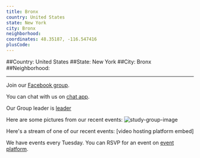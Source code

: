 ```yaml
---
title: Bronx
country: United States
state: New York
city: Bronx
neighborhood: 
coordinates: 48.35187, -116.547416
plusCode:
---
```


##Country: United States
##State: New York
##City: Bronx
##Neighborhood: 
*****
Join our [Facebook group](https://www.facebook.com/groups/free.code.camp.bronx.ny).

You can chat with us on [chat app]().

Our Group leader is [leader]()

Here are some pictures from our recent events:
![study-group-image]()

Here's a stream of one of our recent events:
[video hosting platform embed]

We have events every Tuesday. You can RSVP for an event on [event platform]().
